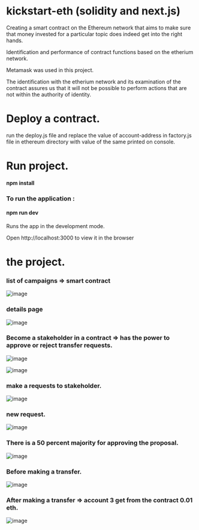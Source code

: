 
# kickstart-eth (solidity and next.js)

Creating a smart contract on the Ethereum network that aims to make sure that money invested for a particular topic does indeed get into the right hands.

Identification and performance of contract functions based on the etherium network.


Metamask was used in this project.

The identification with the etherium network and its examination of the contract assures us that it will not be possible to perform actions that are not within the authority of identity.



# Deploy a contract.

 run the deploy.js file and replace the value of account-address in factory.js file in ethereum directory with value of the same printed on console.
 
 # Run project.
 
#### npm install

### To run the application :

#### npm run dev


Runs the app in the development mode.

Open http://localhost:3000 to view it in the browser

# the project.

### list of campaigns => smart contract

![image](https://user-images.githubusercontent.com/62293316/166162910-ef112b06-b03f-41d0-9083-b02ba371964a.png)

### details page 

![image](https://user-images.githubusercontent.com/62293316/166162948-adef7d47-5f00-4ee8-90d0-66ca3805ab4c.png)

### Become a stakeholder in a contract => has the power to approve or reject transfer requests.

![image](https://user-images.githubusercontent.com/62293316/166162979-933e58cf-6e7b-400a-aa8b-08936a193fa6.png)

![image](https://user-images.githubusercontent.com/62293316/166163094-f9ba2852-54f0-4587-bceb-a4cfa9b2df81.png)

### make a requests to stakeholder.


![image](https://user-images.githubusercontent.com/62293316/166163223-ec671d4f-03fd-49a4-940d-ae2a120c9f06.png)

### new request.

![image](https://user-images.githubusercontent.com/62293316/166163260-6be4e8a7-1b34-4669-bf2d-12f3e66e6b05.png)

### There is a 50 percent majority for approving the proposal.

![image](https://user-images.githubusercontent.com/62293316/166163320-ed3b61de-ab5a-4802-8c32-cd9a46891a9c.png)

### Before making a transfer.

![image](https://user-images.githubusercontent.com/62293316/166163425-44a77183-ea02-4d6d-a6dc-a1b8fd256e34.png)

### After making a transfer => account 3 get from the contract 0.01 eth.

![image](https://user-images.githubusercontent.com/62293316/166163473-0f2d2df3-1f8c-4f66-90f1-18a3eff8c8f8.png)


